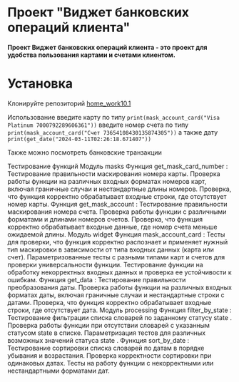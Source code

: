 # Проект "Виджет банковских операций клиента"

**Проект Виджет банковских операций клиента  - это проект для удобства 
пользования картами и счетами клиентом.**

# Установка

Клонируйте репозиторий [home_work10.1](git@github.com:VadimDevlekamov/home_work10.1.git)

Использование введите карту по типу `print(mask_account_card("Visa Platinum 7000792289606361"))`
введите номер счета по типу `print(mask_account_card("Счет 73654108430135874305"))`
а также дату `print(get_date("2024-03-11T02:26:18.671407"))`

Также можно посмотреть банковские транзакции

Тестирование функций
Модуль masks
Функция 
get_mask_card_number
:
Тестирование правильности маскирования номера карты.
Проверка работы функции на различных входных форматах номеров карт, включая граничные случаи и нестандартные длины номеров.
Проверка, что функция корректно обрабатывает входные строки, где отсутствует номер карты.
Функция 
get_mask_account
:
Тестирование правильности маскирования номера счета.
Проверка работы функции с различными форматами и длинами номеров счетов.
Проверка, что функция корректно обрабатывает входные данные, где номер счета меньше ожидаемой длины.
Модуль widget
Функция 
mask_account_card
:
Тесты для проверки, что функция корректно распознает и применяет нужный тип маскировки в зависимости от типа входных данных (карта или счет).
Параметризованные тесты с разными типами карт и счетов для проверки универсальности функции.
Тестирование функции на обработку некорректных входных данных и проверка ее устойчивости к ошибкам.
Функция 
get_data
:
Тестирование правильности преобразования даты.
Проверка работы функции на различных входных форматах даты, включая граничные случаи и нестандартные строки с датами.
Проверка, что функция корректно обрабатывает входные строки, где отсутствует дата.
Модуль processing
Функция 
filter_by_state
:
Тестирование фильтрации списка словарей по заданному статусу 
state
.
Проверка работы функции при отсутствии словарей с указанным статусом 
state
 в списке.
Параметризация тестов для различных возможных значений статуса
state
.
Функция 
sort_by_date
:
Тестирование сортировки списка словарей по датам в порядке убывания и возрастания.
Проверка корректности сортировки при одинаковых датах.
Тесты на работу функции с некорректными или нестандартными форматами дат.
